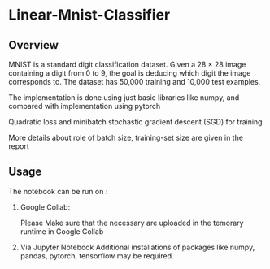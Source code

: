 # Linear-Mnist-Classifier

## Overview 

MNIST is a standard digit classification dataset. Given a 28 × 28 image containing a digit from 0 to 9, the goal is deducing which digit the image corresponds to. The dataset has 50,000 training and
10,000 test examples.

The implementation is done using just basic libraries like numpy, and compared with implementation using pytorch

Quadratic loss and minibatch stochastic gradient descent (SGD)  for training

More details about role of batch size, training-set size are given in the report


## Usage
The notebook can be run on :


 1. Google Collab:
	
	Please Make sure that the necessary are uploaded in the temorary runtime in Google Collab 

 2. Via Jupyter Notebook 
	Additional installations of packages like numpy, pandas, pytorch, tensorflow  may be required.